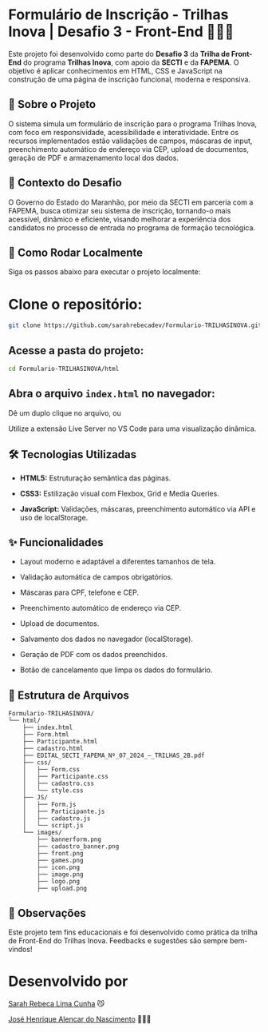 # Formulário de Inscrição - Trilhas Inova | Desafio 3 - Front-End    🚀👩‍🚀
Este projeto foi desenvolvido como parte do **Desafio 3** da **Trilha de Front-End** do programa **Trilhas Inova**, com apoio da **SECTI** e da **FAPEMA**. O objetivo é aplicar conhecimentos em HTML, CSS e JavaScript na construção de uma página de inscrição funcional, moderna e responsiva.

## 🧩 Sobre o Projeto
O sistema simula um formulário de inscrição para o programa Trilhas Inova, com foco em responsividade, acessibilidade e interatividade. Entre os recursos implementados estão validações de campos, máscaras de input, preenchimento automático de endereço via CEP, upload de documentos, geração de PDF e armazenamento local dos dados.

## 📌 Contexto do Desafio
O Governo do Estado do Maranhão, por meio da SECTI em parceria com a FAPEMA, busca otimizar seu sistema de inscrição, tornando-o mais acessível, dinâmico e eficiente, visando melhorar a experiência dos candidatos no processo de entrada no programa de formação tecnológica.

## 🚀 Como Rodar Localmente
Siga os passos abaixo para executar o projeto localmente:

# Clone o repositório:
```bash
git clone https://github.com/sarahrebecadev/Formulario-TRILHASINOVA.git
```

## Acesse a pasta do projeto:
```bash
cd Formulario-TRILHASINOVA/html
```

## Abra o arquivo ``index.html`` no navegador:

Dê um duplo clique no arquivo, ou

Utilize a extensão Live Server no VS Code para uma visualização dinâmica.

## 🛠️ Tecnologias Utilizadas
- **HTML5:** Estruturação semântica das páginas.

- **CSS3:** Estilização visual com Flexbox, Grid e Media Queries.

- **JavaScript:** Validações, máscaras, preenchimento automático via API e uso de localStorage.

## ✨ Funcionalidades
- Layout moderno e adaptável a diferentes tamanhos de tela.

- Validação automática de campos obrigatórios.

- Máscaras para CPF, telefone e CEP.

- Preenchimento automático de endereço via CEP.

- Upload de documentos.

- Salvamento dos dados no navegador (localStorage).

- Geração de PDF com os dados preenchidos.

- Botão de cancelamento que limpa os dados do formulário.

## 📁 Estrutura de Arquivos
```
Formulario-TRILHASINOVA/
└── html/
    ├── index.html
    ├── Form.html
    ├── Participante.html
    ├── cadastro.html
    ├── EDITAL_SECTI_FAPEMA_Nº_07_2024_–_TRILHAS_2B.pdf
    ├── css/
    │   ├── Form.css
    │   ├── Participante.css
    │   ├── cadastro.css
    │   └── style.css
    ├── JS/
    │   ├── Form.js
    │   ├── Participante.js
    │   ├── cadastro.js
    │   └── script.js
    └── images/
        ├── bannerform.png
        ├── cadastro_banner.png
        ├── front.png
        ├── games.png
        ├── icon.png
        ├── image.png
        ├── logo.png
        ├── upload.png
```

## 📌 Observações
Este projeto tem fins educacionais e foi desenvolvido como prática da trilha de Front-End do Trilhas Inova. Feedbacks e sugestões são sempre bem-vindos!

# Desenvolvido por
[Sarah Rebeca Lima Cunha]( https://github.com/sarahrebecadev ) 😼

[José Henrique Alencar do Nascimento](https://github.com/Jose-henrique16) 👨🏽‍💻
